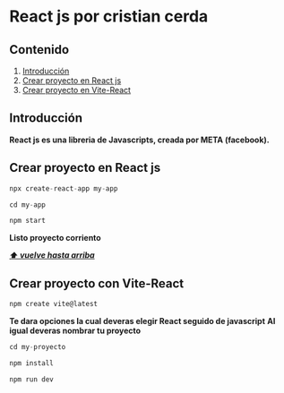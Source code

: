 # React js por cristian cerda 

## Contenido
  1. [Introducción](#introducción)
  2. [Crear proyecto en React js](#crear-proyecto)
  3. [Crear proyecto en Vite-React](#crear-proyecto-Vite)


## Introducción

**React js es una libreria de Javascripts, creada por META (facebook).**

## Crear proyecto en React js

```javascript
npx create-react-app my-app
```
```javascript
cd my-app
```
```javascript
npm start
```
**Listo proyecto corriento**

*****[⬆ vuelve hasta arriba](#contenido)*****

## Crear proyecto con Vite-React

```javascript
npm create vite@latest
```
**Te dara opciones la cual deveras elegir React seguido de javascript**
**Al igual deveras nombrar tu proyecto**

```javascript
cd my-proyecto
```
```javascript
npm install
```
```javascript
npm run dev
```

